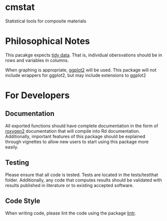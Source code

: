 # cmstat
Statistical tools for composite materials

# Philosophical Notes
This pacakge expects [tidy data](https://cran.r-project.org/web/packages/tidyr/vignettes/tidy-data.html). That is, individual obersvations should be in rows and variables in columns.

When graphing is appropriate, [ggplot2](https://cran.r-project.org/web/packages/ggplot2/index.html) will be used. This package will not include wrappers for ggplot2, but may include extensions to ggplot2 

# For Developers
## Documentation
All exported functions should have complete documentation in the form of [roxygen2](https://cran.r-project.org/package=roxygen2) documentation that will compile into Rd documentation. Additionally, important features of this package should be explained through vignettes to allow new users to start using this package more easily.

## Testing
Please ensure that all code is tested. Tests are located in the tests/testthat folder. Additionally, any code that computes results should be validated with results published in literature or to existing accepted software.

## Code Style
When writing code, please lint the code using the package [lintr](https://cran.r-project.org/web/packages/lintr/README.html).
